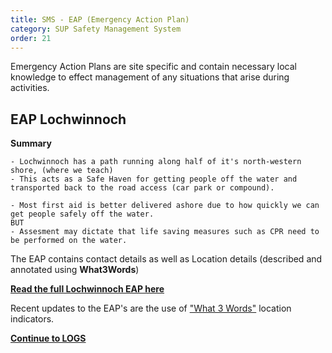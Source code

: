 ```yaml
---
title: SMS - EAP (Emergency Action Plan)
category: SUP Safety Management System
order: 21
---
```

Emergency Action Plans are site specific and contain necessary local knowledge to effect management of any situations that arise during activities.

## EAP Lochwinnoch
**Summary**
```
- Lochwinnoch has a path running along half of it's north-western shore, (where we teach)
- This acts as a Safe Haven for getting people off the water and transported back to the road access (car park or compound).

- Most first aid is better delivered ashore due to how quickly we can get people safely off the water.
BUT
- Assesment may dictate that life saving measures such as CPR need to be performed on the water.
```

The EAP contains contact details as well as Location details (described and annotated using **What3Words**)  

**[Read the full Lochwinnoch EAP here](/clyde/Content/EAP.pdf)**


Recent updates to the EAP's are the use of ["What 3 Words"](https://what3words.com) location indicators.

**[Continue to LOGS](/clyde/Content/22-SUP_LOGS/)**
